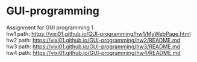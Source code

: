 # GUI-programming<br />
Assignment for GUI programming 1<br />
hw1 path: https://vixi01.github.io/GUI-programming/hw1/MyWebPage.html<br />
hw2 path: https://vixi01.github.io/GUI-programming/hw2/README.md<br />
hw3 path: https://vixi01.github.io/GUI-programming/hw3/README.md<br />
hw4 path: https://vixi01.github.io/GUI-programming/hw4/README.md
